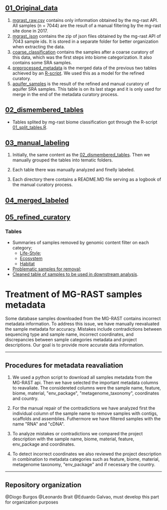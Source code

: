 

## [01_Original_data](01_Original_data/)
1. [mgrast_raw.csv](01_Original_data/mgrast_raw.csv) contains only information obtained by the mg-rast API.
All samples (n = 7044) are the result of a manual filtering by the mg-rast site done in 2017.
2. [mgrast_json](01_Original_data/mgrast_json/) contains the zip of json files obtained by the mg-rast API of 7043 sample ids. It is stored in a separate folder for better organization when extracting the data.
3. [coarse_classification](01_Original_data/coarse_classification.csv) contains the samples after a coarse curatory of this data, which was the first steps into biome categorization. It also contains some SRA samples.
4. [preprocessed_metadata](01_Original_data/preprocessed_metadata.csv) is the merged data of the previous two tables achieved by an [R-script](../R/01_split_tables.R). We used this as a model for the refined curatory.
5. [aquifer_samples](01_Original_data/aquifer_samples.csv) is the result of the refined and manual curatory of aquifer SRA samples. This table is on its last stage and it is only used for merge in the end of the metadata curatory process.

## [02_dismembered_tables](02_dismembered_tables/)
- Tables splited by mg-rast biome classification got through the R-script [01_split_tables.R](../R/01_split_tables.R).

## [03_manual_labeling](03_manual_labeling/)
1. Initially, the same content as the [02_dismembered_tables](02_dismembered_tables/). Then we manually grouped the tables into tematic folders.

2. Each table there was manually analyzed and finelly labeled.

3. Each directory there contains a README.MD file serving as a logbook of the manual curatory process.

## [04_merged_labeled](04_merged_labeled/)

## [05_refined_curatory](04_refined_curatory/)
### Tables
- Summaries of samples removed by genomic content filter on each category;
    - [Life-Style](summary_problematic_life_style.csv);
    - [Ecosystem](summary_problematic_ecosystem.csv)
    - [Habitat](summary_problematic_habitat.csv)
- [Problematic samples for removal](problematic_samples.csv);
- [Cleaned table of samples to be used in downstream analysis](genomic_content_clean_table.csv).
# Treatment of MG-RAST samples metadata

Some database samples downloaded from the MG-RAST contains incorrect metadata information. 
To address this issue, we have manually reevaluated the sample metadata for accuracy. 
Mistakes include contradictions between sequencing type and sample name, 
incorrect coordinates, and discrepancies between sample categories metadata and 
project descriptions. Our goal is to provide more accurate data information.

---

## Procedures for metadata reavaliation

1. We used a python script to download all samples metadata from the MG-RAST api.
Then we have selected the important metadata columns to reavaliate. 
The considereted columns were the sample name, feature, biome, material, "env_package", 
"metagenome_taxonomy", coordinates and country. 

2. For the manual repair of the contradictions we have analyzed first the individual
column of the sample name to remove samples with contigs, scaffolds and assemblies.
Futhermore we have filtered samples with the name "RNA" and "cDNA".

3. To analyze mistakes or contradictions we compared the project description with 
the sample name, biome, material, feature, env_package and coordinates.

4. To detect incorrect coordinates we also reviewed the project description in 
combination to metadata categories such as feature, biome, material, 
metagenome taxonomy, "env_package" and if necessary the country.

---

## Repository organization

@Diogo Burgos @Leonardo Brait @Eduardo Galvao, must develop this part for organization purposes
